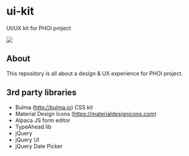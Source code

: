 # ui-kit
UI/UX kit for PHOI project

![](https://repository-images.githubusercontent.com/232774265/e28c44080-345d-11ea-8393-fe8045aaa8b3)

## About
This repository is all about a design & UX experience for PHOI project.

## 3rd party libraries

- Bulma (http://bulma.io) CSS kit
- Material Design Icons (https://materialdesignicons.com)
- Alpaca JS form editor
- TypeAhead lib
- jQuery
- jQuery UI
- jQuery Date Picker
